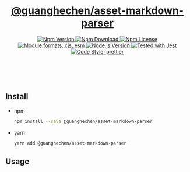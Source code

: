 <header>
  <h1 align="center">
    <a href="https://github.com/guanghechen/yozora/tree/master/packages/asset-markdown-parser#readme">@guanghechen/asset-markdown-parser</a>
  </h1>
  <div align="center">
    <a href="https://www.npmjs.com/package/@guanghechen/asset-markdown-parser">
      <img
        alt="Npm Version"
        src="https://img.shields.io/npm/v/@guanghechen/asset-markdown-parser.svg"
      />
    </a>
    <a href="https://www.npmjs.com/package/@guanghechen/asset-markdown-parser">
      <img
        alt="Npm Download"
        src="https://img.shields.io/npm/dm/@guanghechen/asset-markdown-parser.svg"
      />
    </a>
    <a href="https://www.npmjs.com/package/@guanghechen/asset-markdown-parser">
      <img
        alt="Npm License"
        src="https://img.shields.io/npm/l/@guanghechen/asset-markdown-parser.svg"
      />
    </a>
    <a href="#install">
      <img
        alt="Module formats: cjs, esm"
        src="https://img.shields.io/badge/module_formats-cjs%2C%20esm-green.svg"
      />
    </a>
    <a href="https://github.com/nodejs/node">
      <img
        alt="Node.js Version"
        src="https://img.shields.io/node/v/@guanghechen/asset-markdown-parser"
      />
    </a>
    <a href="https://github.com/facebook/jest">
      <img
        alt="Tested with Jest"
        src="https://img.shields.io/badge/tested_with-jest-9c465e.svg"
      />
    </a>
    <a href="https://github.com/prettier/prettier">
      <img
        alt="Code Style: prettier"
        src="https://img.shields.io/badge/code_style-prettier-ff69b4.svg?style=flat-square"
      />
    </a>
  </div>
</header>
<br/>

## Install

* npm

  ```bash
  npm install --save @guanghechen/asset-markdown-parser
  ```

* yarn

  ```bash
  yarn add @guanghechen/asset-markdown-parser
  ```

## Usage

